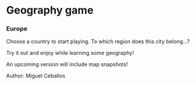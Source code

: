 # Geography game

### Europe

Choose a country to start playing.
To which region does this city belong...?

Try it out and enjoy while learning some geography!


An upcoming version will include map snapshots!

Author: Miguel Ceballos

